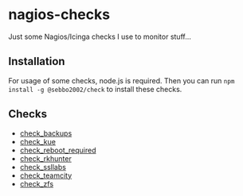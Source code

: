 # nagios-checks

Just some Nagios/Icinga checks I use to monitor stuff…


## Installation

For usage of some checks, node.js is required. Then you can run `npm install -g @sebbo2002/check` to install these checks.


## Checks

- [check_backups](./check_backups)
- [check_kue](./check_kue)
- [check_reboot_required](./check_reboot_required)
- [check_rkhunter](./check_rkhunter)
- [check_ssllabs](./check_ssllabs)
- [check_teamcity](./check_teamcity)
- [check_zfs](https://exchange.nagios.org/directory/Plugins/Uncategorized/Operating-Systems/Solaris/check_zfs/details)